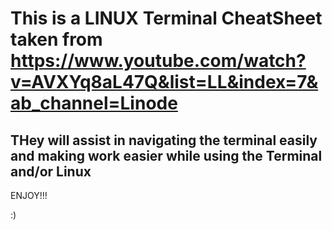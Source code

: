 # This is a LINUX Terminal CheatSheet taken from https://www.youtube.com/watch?v=AVXYq8aL47Q&list=LL&index=7&ab_channel=Linode

## THey will assist in navigating the terminal easily and making work easier while using the Terminal and/or Linux

ENJOY!!!

:)

